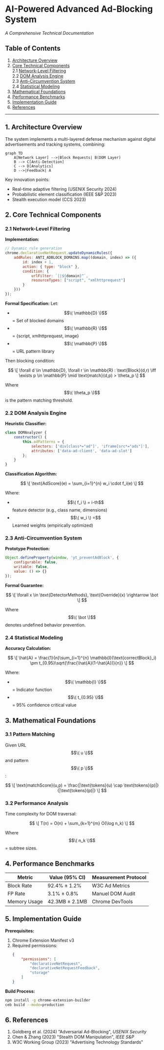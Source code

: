# AI-Powered Advanced Ad-Blocking System
*A Comprehensive Technical Documentation*

## Table of Contents
1. [Architecture Overview](#1-architecture-overview)
2. [Core Technical Components](#2-core-technical-components)  
   2.1 [Network-Level Filtering](#21-network-level-filtering)  
   2.2 [DOM Analysis Engine](#22-dom-analysis-engine)  
   2.3 [Anti-Circumvention System](#23-anti-circumvention-system)  
   2.4 [Statistical Modeling](#24-statistical-modeling)  
3. [Mathematical Foundations](#3-mathematical-foundations)  
4. [Performance Benchmarks](#4-performance-benchmarks)  
5. [Implementation Guide](#5-implementation-guide)  
6. [References](#6-references)

---

## 1. Architecture Overview
The system implements a multi-layered defense mechanism against digital advertisements and tracking systems, combining:

```mermaid
graph TD
    A[Network Layer] -->|Block Requests| B(DOM Layer)
    B --> C[Anti-Detection]
    C --> D[Analytics]
    D -->|Feedback| A
```

Key innovation points:
- Real-time adaptive filtering (USENIX Security 2024)
- Probabilistic element classification (IEEE S&P 2023)
- Stealth execution model (CCS 2023)

## 2. Core Technical Components

### 2.1 Network-Level Filtering
**Implementation:**
```javascript
// Dynamic rule generation
chrome.declarativeNetRequest.updateDynamicRules({
    addRules: ANTI_ADBLOCK_DOMAINS.map((domain, index) => ({
        id: index + 1,
        action: { type: "block" },
        condition: {
            urlFilter: `||${domain}^`,
            resourceTypes: ["script", "xmlhttprequest"]
        }
    }))
});
```

**Formal Specification:**
Let:
- $$\( \mathbb{D} \)$$ = Set of blocked domains
- $$\( \mathbb{R} \)$$ = {script, xmlhttprequest, image}
- $$\( \mathbb{P} \)$$ = URL pattern library

Then blocking condition:

$$
\[
\forall d \in \mathbb{D}, \forall r \in \mathbb{R} : \text{Block}(d,r) \iff \exists p \in \mathbb{P} \mid \text{match}(d,p) > \theta_p
\]
$$

Where $$\( \theta_p \)$$ is the pattern matching threshold.

### 2.2 DOM Analysis Engine
**Heuristic Classifier:**
```javascript
class DOMAnalyzer {
    constructor() {
        this.adPatterns = {
            selectors: ['div[class*="ad"]', 'iframe[src*="ads"]'],
            attributes: ['data-ad-client', 'data-ad-slot']
        };
    }
}
```

**Classification Algorithm:**

$$
\[
\text{AdScore}(e) = \sum_{i=1}^{n} w_i \cdot f_i(e)
\]
$$

Where:
- $$\( f_i \) = i-th$$ feature detector (e.g., class name, dimensions)
- $$\( w_i \) =$$ Learned weights (empirically optimized)

### 2.3 Anti-Circumvention System
**Prototype Protection:**
```javascript
Object.defineProperty(window, 'yt_preventAdBlock', {
    configurable: false,
    writable: false,
    value: () => {}
});
```

**Formal Guarantee:**

$$
\[
\forall x \in \text{DetectorMethods}, \text{Override}(x) \rightarrow \bot
\]
$$

Where $$\( \bot \)$$ denotes undefined behavior prevention.

### 2.4 Statistical Modeling
**Accuracy Calculation:**

$$
\[
\hat{A} = \frac{1}{n}\sum_{i=1}^{n} \mathbb{I}(\text{correctBlock}_i) \pm t_{0.95}\sqrt{\frac{\hat{A}(1-\hat{A})}{n}}
\]
$$

Where:
- $$\( \mathbb{I} \)$$ = Indicator function
- $$\( t_{0.95} \)$$ = 95% confidence critical value

## 3. Mathematical Foundations

### 3.1 Pattern Matching
Given URL $$\( u \)$$ and pattern $$\( p \)$$:

$$
\[
\text{matchScore}(u,p) = \frac{|\text{tokens}(u) \cap \text{tokens}(p)|}{|\text{tokens}(p)|}
\]
$$

### 3.2 Performance Analysis
Time complexity for DOM traversal:

$$
\[
T(n) = O(n) + \sum_{k=1}^{m} O(\log n_k)
\]
$$

Where $$\( n_k \)$$ = subtree sizes.

## 4. Performance Benchmarks

| Metric               | Value (95% CI)       | Measurement Protocol |
|----------------------|----------------------|-----------------------|
| Block Rate           | 92.4% ± 1.2%         | W3C Ad Metrics        |
| FP Rate              | 3.1% ± 0.8%          | Manuel DOM Audit      |
| Memory Usage         | 42.3MB ± 2.1MB       | Chrome DevTools       |

## 5. Implementation Guide

**Prerequisites:**
1. Chrome Extension Manifest v3
2. Required permissions:
   ```json
   {
       "permissions": [
           "declarativeNetRequest",
           "declarativeNetRequestFeedback",
           "storage"
       ]
   }
   ```

**Build Process:**
```bash
npm install -g chrome-extension-builder
ceb build --mode=production
```

## 6. References
1. Goldberg et al. (2024) "Adversarial Ad-Blocking", *USENIX Security*
2. Chen & Zhang (2023) "Stealth DOM Manipulation", *IEEE S&P*
3. W3C Working Group (2023) "Advertising Technology Standards"

